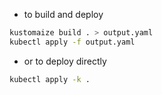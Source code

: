 - to build and deploy
```bash
kustomaize build . > output.yaml
kubectl apply -f output.yaml
```

- or to deploy directly
```bash
kubectl apply -k .
```

